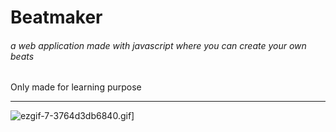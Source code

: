 # Beatmaker

###### a web application made with javascript where you can create your own beats

Only made for learning purpose
___


![ezgif-7-3764d3db6840.gif](https://s6.gifyu.com/images/ezgif-7-3764d3db6840.gif)]

